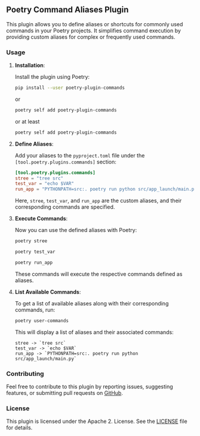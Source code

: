 ## Poetry Command Aliases Plugin

This plugin allows you to define aliases or shortcuts for commonly used commands in your Poetry projects. It simplifies command execution by providing custom aliases for complex or frequently used commands.

### Usage

1. **Installation**:

   Install the plugin using Poetry:

   ```bash
   pip install --user poetry-plugin-commands
   ```

   or

   ```bash
   poetry self add poetry-plugin-commands
   ```

   or at least

   ```bash
   poetry self add poetry-plugin-commands
   ```

2. **Define Aliases**:

   Add your aliases to the `pyproject.toml` file under the `[tool.poetry.plugins.commands]` section:

   ```toml
   [tool.poetry.plugins.commands]
   stree = "tree src"
   test_var = "echo $VAR"
   run_app = "PYTHONPATH=src:. poetry run python src/app_launch/main.py"
   ```

   Here, `stree`, `test_var`, and `run_app` are the custom aliases, and their corresponding commands are specified.

3. **Execute Commands**:

   Now you can use the defined aliases with Poetry:

   ```bash
   poetry stree
   ```

   ```bash
   poetry test_var
   ```

   ```bash
   poetry run_app
   ```

   These commands will execute the respective commands defined as aliases.

4. **List Available Commands**:

   To get a list of available aliases along with their corresponding commands, run:

   ```bash
   poetry user-commands
   ```

   This will display a list of aliases and their associated commands:

   ```plaintext
   stree -> `tree src`
   test_var -> `echo $VAR`
   run_app -> `PYTHONPATH=src:. poetry run python src/app_launch/main.py`
   ```

### Contributing

Feel free to contribute to this plugin by reporting issues, suggesting features, or submitting pull requests on [GitHub](https://github.com/BlackCatDevel0per/poetry-plugin-commands).

### License

This plugin is licensed under the Apache 2. License. See the [LICENSE](https://www.apache.org/licenses/LICENSE-2.0) file for details.
